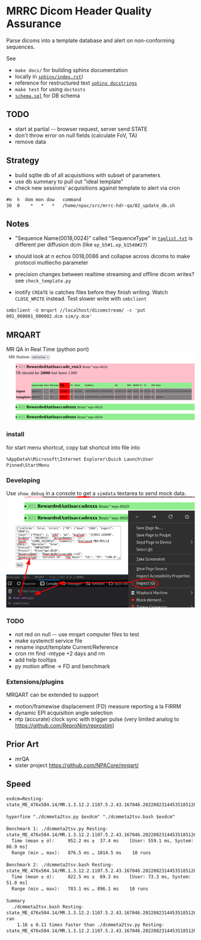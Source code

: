 # MRRC Dicom Header Quality Assurance
Parse dicoms into a template database and alert on non-conforming sequences.

See
  * `make docs/` for building sphinx documentation 
   * locally in [`sphinx/index.rst`](sphinx/index.rst))
   * reference for  restructured text [`sphinx docstrings`](https://sphinx-rtd-tutorial.readthedocs.io/en/latest/docstrings.html)
  * `make test` for using `doctests`
  * [`schema.sql`](schema.sql) for DB schema

## TODO

 - start at partial -- browser request, server send STATE
 - don't throw error on null fields (calculate FoV, TA)
 - remove data

## Strategy 

 * build sqlite db of all acquisitions with subset of parameters
 * use db summary to pull out "ideal template"
 * check new sessions' acquisitions against template to alert via cron

```
#m  h  dom mon dow   command
30  0    *   *   *   /home/npac/src/mrrc-hdr-qa/02_update_db.sh
```

## Notes
 * "Sequence Name(0018,0024)" called "SequenceType" in [`taglist.txt`](./taglist.txt) is different per diffusion dcm (like  `ep_b5#1`..`ep_b1540#27`)
 * should look at n echos 0018,0086 and collapse across dicoms to make protocol mutliecho parameter
 * precision changes between realtime streaming and offline dicom writes? see `check_template.py`

 * inotify `CREATE` is catches files before they finish writing. Watch `CLOSE_WRITE` instead.
  Test slower write with `smbclient`
  ```
  smbclient -U mrqart //localhost/dicomstream/ -c 'put 001_000001_000002.dcm sim/y.dcm'
  ```

## MRQART
MR QA in Real Time (python port)
![](sphinx/imgs/mrqart-browserUI_20241124.png)

### install
for start menu shortcut, copy bat shortcut into file into
```
%AppData%\Microsoft\Internet Explorer\Quick Launch\User Pinned\StartMenu
```
### Developing
Use `show_debug` in a console to get a `simdata` textarea to send mock data.
![](sphinx/imgs/show_debug.png)

### TODO
 * not red on null -- use mrqart computer files to test
 * make systemctl service file
 * rename input/template Current/Reference
 * cron rm find -mtype +2 days and rm 
 * add help tooltips
 * py motion affine -> FD and benchmark

### Extensions/plugins

MRQART can be extended to support

 * motion/framewise displacement (FD) measure reporting a la FIRRM 
 * dynamic EPI acquisition angle selection
 * ntp (accurate) clock sync with trigger pulse (very limited analog to https://github.com/ReproNim/reprostim)


## Prior Art
 * mrQA
 * sister project https://github.com/NPACore/mrqart/

## Speed
```
exdcm=Resting-state_ME_476x504.14/MR.1.3.12.2.1107.5.2.43.167046.202208231445351851262117

hyperfine "./dcmmeta2tsv.py $exdcm" "./dcmmeta2tsv.bash $exdcm" 

Benchmark 1: ./dcmmeta2tsv.py Resting-state_ME_476x504.14/MR.1.3.12.2.1107.5.2.43.167046.202208231445351851262117
  Time (mean ± σ):     952.2 ms ±  37.4 ms    [User: 559.1 ms, System: 86.9 ms]
  Range (min … max):   876.5 ms … 1014.5 ms    10 runs
 
Benchmark 2: ./dcmmeta2tsv.bash Resting-state_ME_476x504.14/MR.1.3.12.2.1107.5.2.43.167046.202208231445351851262117
  Time (mean ± σ):     822.5 ms ±  69.3 ms    [User: 73.3 ms, System: 51.0 ms]
  Range (min … max):   703.1 ms … 896.1 ms    10 runs
 
Summary
  ./dcmmeta2tsv.bash Resting-state_ME_476x504.14/MR.1.3.12.2.1107.5.2.43.167046.202208231445351851262117 ran
    1.16 ± 0.11 times faster than ./dcmmeta2tsv.py Resting-state_ME_476x504.14/MR.1.3.12.2.1107.5.2.43.167046.202208231445351851262117
```
